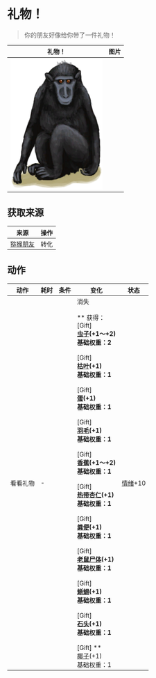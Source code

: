 # 礼物！  
> 你的朋友好像给你带了一件礼物！  
  
  礼物！  |   图片   
 ----  |  ----:   
   |  <img decoding="async" src="Sprite/MacaqueFriend.png" href="a.md" style="max-width:300px;max-height:300px;">   
  
## 获取来源  
来源  |  操作  
----  |  ----  
[猕猴朋友](MacaqueFriend.md)  |  转化  
## 动作  
动作  |  耗时  |  条件  |  变化  |  状态  
----  |  ----  |  ----  |  ----  |  ----  
看看礼物<br>  |  -  |    |  消失<br><br>** 获得： **<br>** [Gift] **<br>  [虫子](Bugs.md)(+1～+2)<br>基础权重：2<br><br>** [Gift] **<br>  [枯叶](LeavesDry.md)(+1)<br>基础权重：1<br><br>** [Gift] **<br>  [蛋](Egg.md)(+1)<br>基础权重：1<br><br>** [Gift] **<br>  [羽毛](Feathers.md)(+1)<br>基础权重：1<br><br>** [Gift] **<br>  [香蕉](Banana.md)(+1～+2)<br>基础权重：1<br><br>** [Gift] **<br>  [热带杏仁](TropicalAlmonds.md)(+1)<br>基础权重：1<br><br>** [Gift] **<br>  [粪便](Manure.md)(+1)<br>基础权重：1<br><br>** [Gift] **<br>  [老鼠尸体](Mouse.md)(+1)<br>基础权重：1<br><br>** [Gift] **<br>  [蜥蜴](Lizard.md)(+1)<br>基础权重：1<br><br>** [Gift] **<br>  [石头](Stone.md)(+1)<br>基础权重：1<br><br>** [Gift] **<br>  [椰子](Coconut.md)(+1)<br>基础权重：1<br>  |  [情绪](Morale.md)+10  
